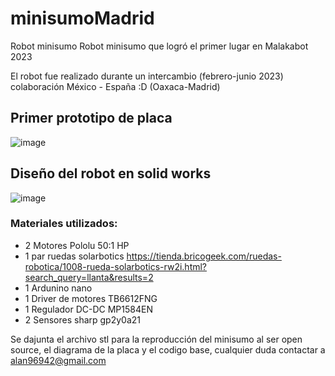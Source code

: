 # minisumoMadrid
Robot minisumo
Robot minisumo que logró el primer lugar en Malakabot 2023

El robot fue realizado durante un intercambio (febrero-junio 2023) colaboración México - España :D (Oaxaca-Madrid)

## Primer prototipo de placa
![image](https://user-images.githubusercontent.com/65994761/232163054-f659791d-e1b9-47b7-8df3-43533924d2b3.png)

## Diseño del robot en solid works

![image](https://user-images.githubusercontent.com/65994761/232163221-c7c0b388-217d-453b-8beb-c624a7fed261.png)

### Materiales utilizados:
- 2 Motores Pololu 50:1 HP
- 1 par ruedas solarbotics https://tienda.bricogeek.com/ruedas-robotica/1008-rueda-solarbotics-rw2i.html?search_query=llanta&results=2
- 1 Ardunino nano
- 1 Driver de motores TB6612FNG
- 1 Regulador DC-DC MP1584EN 
- 2 Sensores sharp gp2y0a21

Se dajunta el archivo stl para la reproducción del minisumo al ser open source, el diagrama de la placa y el codigo base, cualquier duda contactar a alan96942@gmail.com 
